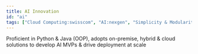 ```yaml
---
title: AI Innovation
id: "ai"
tags: ["Cloud Computing:swisscom", "AI:nexgen", "Simplicity & Modularity:values", "Programming & OOP:agentic_ai_personal_cloud", "Humility & Learning:values"]
---
```


Proficient in Python & Java (OOP), adopts on-premise, hybrid & cloud solutions to develop AI MVPs & drive deployment at scale

